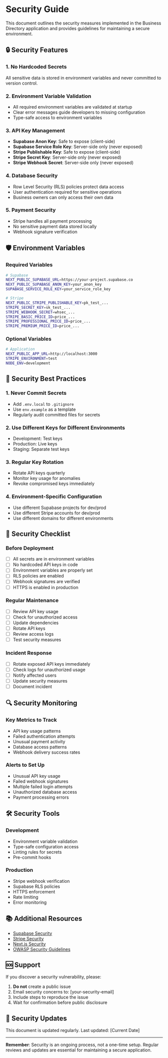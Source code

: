 # Security Guide

This document outlines the security measures implemented in the Business Directory application and provides guidelines for maintaining a secure environment.

## 🔒 Security Features

### 1. **No Hardcoded Secrets**
All sensitive data is stored in environment variables and never committed to version control.

### 2. **Environment Variable Validation**
- All required environment variables are validated at startup
- Clear error messages guide developers to missing configuration
- Type-safe access to environment variables

### 3. **API Key Management**
- **Supabase Anon Key**: Safe to expose (client-side)
- **Supabase Service Role Key**: Server-side only (never exposed)
- **Stripe Publishable Key**: Safe to expose (client-side)
- **Stripe Secret Key**: Server-side only (never exposed)
- **Stripe Webhook Secret**: Server-side only (never exposed)

### 4. **Database Security**
- Row Level Security (RLS) policies protect data access
- User authentication required for sensitive operations
- Business owners can only access their own data

### 5. **Payment Security**
- Stripe handles all payment processing
- No sensitive payment data stored locally
- Webhook signature verification

## 🛡️ Environment Variables

### Required Variables
```bash
# Supabase
NEXT_PUBLIC_SUPABASE_URL=https://your-project.supabase.co
NEXT_PUBLIC_SUPABASE_ANON_KEY=your_anon_key
SUPABASE_SERVICE_ROLE_KEY=your_service_role_key

# Stripe
NEXT_PUBLIC_STRIPE_PUBLISHABLE_KEY=pk_test_...
STRIPE_SECRET_KEY=sk_test_...
STRIPE_WEBHOOK_SECRET=whsec_...
STRIPE_BASIC_PRICE_ID=price_...
STRIPE_PROFESSIONAL_PRICE_ID=price_...
STRIPE_PREMIUM_PRICE_ID=price_...
```

### Optional Variables
```bash
# Application
NEXT_PUBLIC_APP_URL=http://localhost:3000
STRIPE_ENVIRONMENT=test
NODE_ENV=development
```

## 🔐 Security Best Practices

### 1. **Never Commit Secrets**
- Add `.env.local` to `.gitignore`
- Use `env.example` as a template
- Regularly audit committed files for secrets

### 2. **Use Different Keys for Different Environments**
- Development: Test keys
- Production: Live keys
- Staging: Separate test keys

### 3. **Regular Key Rotation**
- Rotate API keys quarterly
- Monitor key usage for anomalies
- Revoke compromised keys immediately

### 4. **Environment-Specific Configuration**
- Use different Supabase projects for dev/prod
- Use different Stripe accounts for dev/prod
- Use different domains for different environments

## 🚨 Security Checklist

### Before Deployment
- [ ] All secrets are in environment variables
- [ ] No hardcoded API keys in code
- [ ] Environment variables are properly set
- [ ] RLS policies are enabled
- [ ] Webhook signatures are verified
- [ ] HTTPS is enabled in production

### Regular Maintenance
- [ ] Review API key usage
- [ ] Check for unauthorized access
- [ ] Update dependencies
- [ ] Rotate API keys
- [ ] Review access logs
- [ ] Test security measures

### Incident Response
- [ ] Rotate exposed API keys immediately
- [ ] Check logs for unauthorized usage
- [ ] Notify affected users
- [ ] Update security measures
- [ ] Document incident

## 🔍 Security Monitoring

### Key Metrics to Track
- API key usage patterns
- Failed authentication attempts
- Unusual payment activity
- Database access patterns
- Webhook delivery success rates

### Alerts to Set Up
- Unusual API key usage
- Failed webhook signatures
- Multiple failed login attempts
- Unauthorized database access
- Payment processing errors

## 🛠️ Security Tools

### Development
- Environment variable validation
- Type-safe configuration access
- Linting rules for secrets
- Pre-commit hooks

### Production
- Stripe webhook verification
- Supabase RLS policies
- HTTPS enforcement
- Rate limiting
- Error monitoring

## 📚 Additional Resources

- [Supabase Security](https://supabase.com/docs/guides/auth/row-level-security)
- [Stripe Security](https://stripe.com/docs/security)
- [Next.js Security](https://nextjs.org/docs/going-to-production#security)
- [OWASP Security Guidelines](https://owasp.org/www-project-top-ten/)

## 🆘 Support

If you discover a security vulnerability, please:
1. **Do not** create a public issue
2. Email security concerns to: [your-security-email]
3. Include steps to reproduce the issue
4. Wait for confirmation before public disclosure

## 📝 Security Updates

This document is updated regularly. Last updated: [Current Date]

---

**Remember**: Security is an ongoing process, not a one-time setup. Regular reviews and updates are essential for maintaining a secure application.